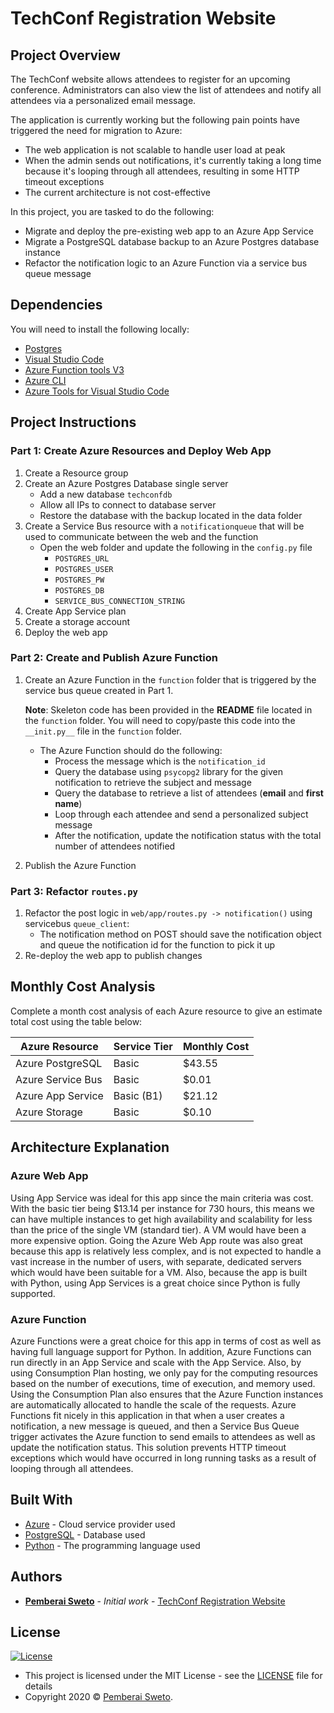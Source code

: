 # TechConf Registration Website

## Project Overview
The TechConf website allows attendees to register for an upcoming conference. Administrators can also view the list of attendees and notify all attendees via a personalized email message.

The application is currently working but the following pain points have triggered the need for migration to Azure:
 - The web application is not scalable to handle user load at peak
 - When the admin sends out notifications, it's currently taking a long time because it's looping through all attendees, resulting in some HTTP timeout exceptions
 - The current architecture is not cost-effective 

In this project, you are tasked to do the following:
- Migrate and deploy the pre-existing web app to an Azure App Service
- Migrate a PostgreSQL database backup to an Azure Postgres database instance
- Refactor the notification logic to an Azure Function via a service bus queue message

## Dependencies

You will need to install the following locally:
- [Postgres](https://www.postgresql.org/download/)
- [Visual Studio Code](https://code.visualstudio.com/download)
- [Azure Function tools V3](https://docs.microsoft.com/en-us/azure/azure-functions/functions-run-local?tabs=windows%2Ccsharp%2Cbash#install-the-azure-functions-core-tools)
- [Azure CLI](https://docs.microsoft.com/en-us/cli/azure/install-azure-cli?view=azure-cli-latest)
- [Azure Tools for Visual Studio Code](https://marketplace.visualstudio.com/items?itemName=ms-vscode.vscode-node-azure-pack)

## Project Instructions

### Part 1: Create Azure Resources and Deploy Web App
1. Create a Resource group
2. Create an Azure Postgres Database single server
   - Add a new database `techconfdb`
   - Allow all IPs to connect to database server
   - Restore the database with the backup located in the data folder
3. Create a Service Bus resource with a `notificationqueue` that will be used to communicate between the web and the function
   - Open the web folder and update the following in the `config.py` file
      - `POSTGRES_URL`
      - `POSTGRES_USER`
      - `POSTGRES_PW`
      - `POSTGRES_DB`
      - `SERVICE_BUS_CONNECTION_STRING`
4. Create App Service plan
5. Create a storage account
6. Deploy the web app

### Part 2: Create and Publish Azure Function
1. Create an Azure Function in the `function` folder that is triggered by the service bus queue created in Part 1.

      **Note**: Skeleton code has been provided in the **README** file located in the `function` folder. You will need to copy/paste this code into the `__init.py__` file in the `function` folder.
      - The Azure Function should do the following:
         - Process the message which is the `notification_id`
         - Query the database using `psycopg2` library for the given notification to retrieve the subject and message
         - Query the database to retrieve a list of attendees (**email** and **first name**)
         - Loop through each attendee and send a personalized subject message
         - After the notification, update the notification status with the total number of attendees notified
2. Publish the Azure Function

### Part 3: Refactor `routes.py`
1. Refactor the post logic in `web/app/routes.py -> notification()` using servicebus `queue_client`:
   - The notification method on POST should save the notification object and queue the notification id for the function to pick it up
2. Re-deploy the web app to publish changes

## Monthly Cost Analysis
Complete a month cost analysis of each Azure resource to give an estimate total cost using the table below:

| Azure Resource   | Service Tier | Monthly Cost |
| ---------------- | ------------ | -------------- |
| Azure PostgreSQL |   Basic      |   $43.55       |
| Azure Service Bus|   Basic      |   $0.01        |
| Azure App Service|   Basic (B1) |   $21.12       |
| Azure Storage    |   Basic      |   $0.10        |

## Architecture Explanation

### Azure Web App
Using App Service was ideal for this app since the main criteria was cost. With the basic tier being $13.14 per instance for 730 hours, this means we can have multiple instances to get high availability and scalability for less than the price of the single VM (standard tier). A VM would have been a more expensive option. Going the Azure Web App route was also great because this app is relatively less complex, and is not expected to handle a vast increase in the number of users, with separate, dedicated servers which would have been suitable for a VM. Also, because the app is built with Python, using App Services is a great choice since Python is fully supported.

### Azure Function
Azure Functions were a great choice for this app in terms of cost as well as having full language support for Python. In addition, Azure Functions can run directly in an App Service and scale with the App Service. Also, by using Consumption Plan hosting, we only pay for the computing resources based on the number of executions, time of execution, and memory used. Using the Consumption Plan also ensures that the Azure Function instances are automatically allocated to handle the scale of the requests. Azure Functions fit nicely in this application in that when a user creates a notification, a new message is queued, and then a Service Bus Queue trigger activates the Azure function to send emails to attendees as well as update the notification status. This solution prevents HTTP timeout exceptions which would have occurred in long running tasks as a result of looping through all attendees. 

## Built With

* [Azure](https://portal.azure.com/) - Cloud service provider used
* [PostgreSQL](https://www.postgresql.org//) - Database used
* [Python](https://www.python.org/) - The programming language used

## Authors

* **[Pemberai Sweto](https://github.com/thepembeweb)** - *Initial work* - [TechConf Registration Website](https://github.com/thepembeweb/migrate-app-to-azure)

## License

[![License](http://img.shields.io/:license-mit-green.svg?style=flat-square)](http://badges.mit-license.org)

- This project is licensed under the MIT License - see the [LICENSE](LICENSE.md) file for details
- Copyright 2020 © [Pemberai Sweto](https://github.com/thepembeweb).

